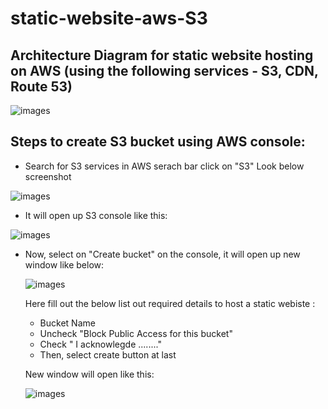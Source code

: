 # static-website-aws-S3

 ## Architecture Diagram for static website hosting on AWS (using the following services - S3, CDN, Route 53)

![images](https://github.com/Apurva14A/static-website-aws-S3/blob/8a5f32736ecbd1052f977fbed9a46c8ab9f89e93/images/static-website-aws-S3-architecture.png)


## Steps to create S3 bucket using AWS console:
  - Search for S3 services in AWS serach bar click on "S3" Look below screenshot

 ![images]((https://github.com/Apurva14A/static-website-aws-S3/blob/8a5f32736ecbd1052f977fbed9a46c8ab9f89e93/images/aws-s3-1.png))


  - It will open up S3 console like this:

   ![images](https://github.com/Apurva14A/static-website-aws-S3/blob/8a5f32736ecbd1052f977fbed9a46c8ab9f89e93/images/aws-s3.png)


  - Now, select on "Create bucket" on the console, it will open up new window like below:

     ![images]((https://github.com/Apurva14A/static-website-aws-S3/blob/8a5f32736ecbd1052f977fbed9a46c8ab9f89e93/images/aws-s3--2.png))

    Here fill out the below list out required details to host a static webiste :

     - Bucket Name
     - Uncheck "Block Public Access for this bucket"
     - Check " I acknowlegde ........"
     - Then, select create button at last

     New window will open like this:

      ![images](https://github.com/Apurva14A/static-website-aws-S3/blob/8a5f32736ecbd1052f977fbed9a46c8ab9f89e93/images/aws-s3-3.png)
